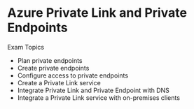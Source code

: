 # Azure Private Link and Private Endpoints
Exam Topics
- Plan private endpoints
- Create private endpoints
- Configure access to private endpoints
- Create a Private Link service
- Integrate Private Link and Private Endpoint with DNS
- Integrate a Private Link service with on-premises clients
